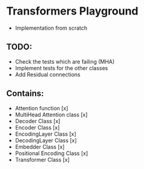 # Transformers Playground
- Implementation from scratch 

## TODO: 
- Check the tests which are failing (MHA) 
- Implement tests for the other classes 
- Add Residual connections

## Contains: 
- Attention function [x] 
- MultiHead Attention class [x]
- Decoder Class [x]
- Encoder Class [x]
- EncodingLayer Class [x] 
- DecodingLayer Class [x]
- Embedder Class [x]
- Positional Encoding Class [x]
- Transformer Class [x]


